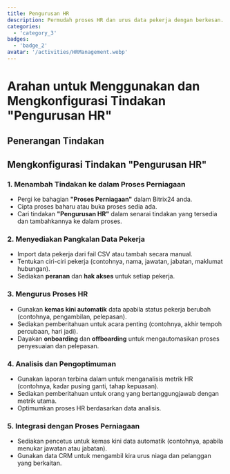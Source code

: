 ```yaml
---
title: Pengurusan HR
description: Permudah proses HR dan urus data pekerja dengan berkesan.
categories: 
  - 'category_3'
badges: 
  - 'badge_2'
avatar: '/activities/HRManagement.webp'
---
```

# Arahan untuk Menggunakan dan Mengkonfigurasi Tindakan "Pengurusan HR"

## Penerangan Tindakan

## **Mengkonfigurasi Tindakan "Pengurusan HR"**

### 1. Menambah Tindakan ke dalam Proses Perniagaan
- Pergi ke bahagian **"Proses Perniagaan"** dalam Bitrix24 anda.
- Cipta proses baharu atau buka proses sedia ada.
- Cari tindakan **"Pengurusan HR"** dalam senarai tindakan yang tersedia dan tambahkannya ke dalam proses.

### 2. Menyediakan Pangkalan Data Pekerja
- Import data pekerja dari fail CSV atau tambah secara manual.
- Tentukan ciri-ciri pekerja (contohnya, nama, jawatan, jabatan, maklumat hubungan).
- Sediakan **peranan** dan **hak akses** untuk setiap pekerja.

### 3. Mengurus Proses HR
- Gunakan **kemas kini automatik** data apabila status pekerja berubah (contohnya, pengambilan, pelepasan).
- Sediakan pemberitahuan untuk acara penting (contohnya, akhir tempoh percubaan, hari jadi).
- Dayakan **onboarding** dan **offboarding** untuk mengautomasikan proses penyesuaian dan pelepasan.

### 4. Analisis dan Pengoptimuman
- Gunakan laporan terbina dalam untuk menganalisis metrik HR (contohnya, kadar pusing ganti, tahap kepuasan).
- Sediakan pemberitahuan untuk orang yang bertanggungjawab dengan metrik utama.
- Optimumkan proses HR berdasarkan data analisis.

### 5. Integrasi dengan Proses Perniagaan
- Sediakan pencetus untuk kemas kini data automatik (contohnya, apabila menukar jawatan atau jabatan).
- Gunakan data CRM untuk mengambil kira urus niaga dan pelanggan yang berkaitan.